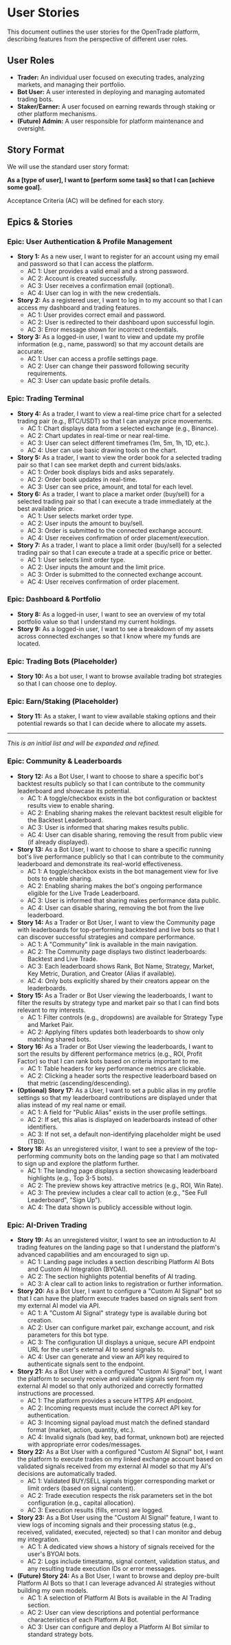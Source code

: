 # User Stories

This document outlines the user stories for the OpenTrade platform, describing features from the perspective of different user roles.

## User Roles

*   **Trader:** An individual user focused on executing trades, analyzing markets, and managing their portfolio.
*   **Bot User:** A user interested in deploying and managing automated trading bots.
*   **Staker/Earner:** A user focused on earning rewards through staking or other platform mechanisms.
*   **(Future) Admin:** A user responsible for platform maintenance and oversight.

## Story Format

We will use the standard user story format:

**As a [type of user], I want to [perform some task] so that I can [achieve some goal].**

Acceptance Criteria (AC) will be defined for each story.

## Epics & Stories

### Epic: User Authentication & Profile Management

*   **Story 1:** As a new user, I want to register for an account using my email and password so that I can access the platform.
    *   AC 1: User provides a valid email and a strong password.
    *   AC 2: Account is created successfully.
    *   AC 3: User receives a confirmation email (optional).
    *   AC 4: User can log in with the new credentials.
*   **Story 2:** As a registered user, I want to log in to my account so that I can access my dashboard and trading features.
    *   AC 1: User provides correct email and password.
    *   AC 2: User is redirected to their dashboard upon successful login.
    *   AC 3: Error message shown for incorrect credentials.
*   **Story 3:** As a logged-in user, I want to view and update my profile information (e.g., name, password) so that my account details are accurate.
    *   AC 1: User can access a profile settings page.
    *   AC 2: User can change their password following security requirements.
    *   AC 3: User can update basic profile details.

### Epic: Trading Terminal

*   **Story 4:** As a trader, I want to view a real-time price chart for a selected trading pair (e.g., BTC/USDT) so that I can analyze price movements.
    *   AC 1: Chart displays data from a selected exchange (e.g., Binance).
    *   AC 2: Chart updates in real-time or near real-time.
    *   AC 3: User can select different timeframes (1m, 5m, 1h, 1D, etc.).
    *   AC 4: User can use basic drawing tools on the chart.
*   **Story 5:** As a trader, I want to view the order book for a selected trading pair so that I can see market depth and current bids/asks.
    *   AC 1: Order book displays bids and asks separately.
    *   AC 2: Order book updates in real-time.
    *   AC 3: User can see price, amount, and total for each level.
*   **Story 6:** As a trader, I want to place a market order (buy/sell) for a selected trading pair so that I can execute a trade immediately at the best available price.
    *   AC 1: User selects market order type.
    *   AC 2: User inputs the amount to buy/sell.
    *   AC 3: Order is submitted to the connected exchange account.
    *   AC 4: User receives confirmation of order placement/execution.
*   **Story 7:** As a trader, I want to place a limit order (buy/sell) for a selected trading pair so that I can execute a trade at a specific price or better.
    *   AC 1: User selects limit order type.
    *   AC 2: User inputs the amount and the limit price.
    *   AC 3: Order is submitted to the connected exchange account.
    *   AC 4: User receives confirmation of order placement.

### Epic: Dashboard & Portfolio

*   **Story 8:** As a logged-in user, I want to see an overview of my total portfolio value so that I understand my current holdings.
*   **Story 9:** As a logged-in user, I want to see a breakdown of my assets across connected exchanges so that I know where my funds are located.

### Epic: Trading Bots (Placeholder)

*   **Story 10:** As a bot user, I want to browse available trading bot strategies so that I can choose one to deploy.

### Epic: Earn/Staking (Placeholder)

*   **Story 11:** As a staker, I want to view available staking options and their potential rewards so that I can decide where to allocate my assets.

---
*This is an initial list and will be expanded and refined.*

### Epic: Community & Leaderboards

*   **Story 12:** As a Bot User, I want to choose to share a specific bot's backtest results publicly so that I can contribute to the community leaderboard and showcase its potential.
    *   AC 1: A toggle/checkbox exists in the bot configuration or backtest results view to enable sharing.
    *   AC 2: Enabling sharing makes the relevant backtest result eligible for the Backtest Leaderboard.
    *   AC 3: User is informed that sharing makes results public.
    *   AC 4: User can disable sharing, removing the result from public view (if already displayed).
*   **Story 13:** As a Bot User, I want to choose to share a specific running bot's live performance publicly so that I can contribute to the community leaderboard and demonstrate its real-world effectiveness.
    *   AC 1: A toggle/checkbox exists in the bot management view for live bots to enable sharing.
    *   AC 2: Enabling sharing makes the bot's ongoing performance eligible for the Live Trade Leaderboard.
    *   AC 3: User is informed that sharing makes performance data public.
    *   AC 4: User can disable sharing, removing the bot from the live leaderboard.
*   **Story 14:** As a Trader or Bot User, I want to view the Community page with leaderboards for top-performing backtested and live bots so that I can discover successful strategies and compare performance.
    *   AC 1: A "Community" link is available in the main navigation.
    *   AC 2: The Community page displays two distinct leaderboards: Backtest and Live Trade.
    *   AC 3: Each leaderboard shows Rank, Bot Name, Strategy, Market, Key Metric, Duration, and Creator (Alias if available).
    *   AC 4: Only bots explicitly shared by their creators appear on the leaderboards.
*   **Story 15:** As a Trader or Bot User viewing the leaderboards, I want to filter the results by strategy type and market pair so that I can find bots relevant to my interests.
    *   AC 1: Filter controls (e.g., dropdowns) are available for Strategy Type and Market Pair.
    *   AC 2: Applying filters updates both leaderboards to show only matching shared bots.
*   **Story 16:** As a Trader or Bot User viewing the leaderboards, I want to sort the results by different performance metrics (e.g., ROI, Profit Factor) so that I can rank bots based on criteria important to me.
    *   AC 1: Table headers for key performance metrics are clickable.
    *   AC 2: Clicking a header sorts the respective leaderboard based on that metric (ascending/descending).
*   **(Optional) Story 17:** As a User, I want to set a public alias in my profile settings so that my leaderboard contributions are displayed under that alias instead of my real name or email.
    *   AC 1: A field for "Public Alias" exists in the user profile settings.
    *   AC 2: If set, this alias is displayed on leaderboards instead of other identifiers.
    *   AC 3: If not set, a default non-identifying placeholder might be used (TBD).
*   **Story 18:** As an unregistered visitor, I want to see a preview of the top-performing community bots on the landing page so that I am motivated to sign up and explore the platform further.
    *   AC 1: The landing page displays a section showcasing leaderboard highlights (e.g., Top 3-5 bots).
    *   AC 2: The preview shows key attractive metrics (e.g., ROI, Win Rate).
    *   AC 3: The preview includes a clear call to action (e.g., "See Full Leaderboard", "Sign Up").
    *   AC 4: The data shown is publicly accessible without login.

### Epic: AI-Driven Trading

*   **Story 19:** As an unregistered visitor, I want to see an introduction to AI trading features on the landing page so that I understand the platform's advanced capabilities and am encouraged to sign up.
    *   AC 1: Landing page includes a section describing Platform AI Bots and Custom AI Integration (BYOAI).
    *   AC 2: The section highlights potential benefits of AI trading.
    *   AC 3: A clear call to action links to registration or further information.
*   **Story 20:** As a Bot User, I want to configure a "Custom AI Signal" bot so that I can have the platform execute trades based on signals sent from my external AI model via API.
    *   AC 1: A "Custom AI Signal" strategy type is available during bot creation.
    *   AC 2: User can configure market pair, exchange account, and risk parameters for this bot type.
    *   AC 3: The configuration UI displays a unique, secure API endpoint URL for the user's external AI to send signals to.
    *   AC 4: User can generate and view an API key required to authenticate signals sent to the endpoint.
*   **Story 21:** As a Bot User with a configured "Custom AI Signal" bot, I want the platform to securely receive and validate signals sent from my external AI model so that only authorized and correctly formatted instructions are processed.
    *   AC 1: The platform provides a secure HTTPS API endpoint.
    *   AC 2: Incoming requests must include the correct API key for authentication.
    *   AC 3: Incoming signal payload must match the defined standard format (market, action, quantity, etc.).
    *   AC 4: Invalid signals (bad key, bad format, unknown bot) are rejected with appropriate error codes/messages.
*   **Story 22:** As a Bot User with a configured "Custom AI Signal" bot, I want the platform to execute trades on my linked exchange account based on validated signals received from my external AI model so that my AI's decisions are automatically traded.
    *   AC 1: Validated BUY/SELL signals trigger corresponding market or limit orders (based on signal content).
    *   AC 2: Trade execution respects the risk parameters set in the bot configuration (e.g., capital allocation).
    *   AC 3: Execution results (fills, errors) are logged.
*   **Story 23:** As a Bot User using the "Custom AI Signal" feature, I want to view logs of incoming signals and their processing status (e.g., received, validated, executed, rejected) so that I can monitor and debug my integration.
    *   AC 1: A dedicated view shows a history of signals received for the user's BYOAI bots.
    *   AC 2: Logs include timestamp, signal content, validation status, and any resulting trade execution IDs or error messages.
*   **(Future) Story 24:** As a Bot User, I want to browse and deploy pre-built Platform AI Bots so that I can leverage advanced AI strategies without building my own models.
    *   AC 1: A selection of Platform AI Bots is available in the AI Trading section.
    *   AC 2: User can view descriptions and potential performance characteristics of each Platform AI Bot.
    *   AC 3: User can configure and deploy a Platform AI Bot similar to standard strategy bots.